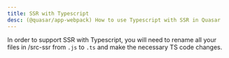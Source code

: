 ```yaml
---
title: SSR with Typescript
desc: (@quasar/app-webpack) How to use Typescript with SSR in Quasar
---
```


In order to support SSR with Typescript, you will need to rename all your files in /src-ssr from `.js` to `.ts` and make the necessary TS code changes.

